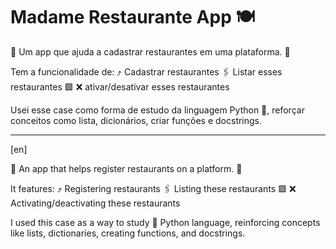 # Madame Restaurante App 🍽️

🍴 Um app que ajuda a cadastrar restaurantes em uma plataforma. 🔪

Tem a funcionalidade de: 
⤴️ Cadastrar restaurantes
🖇️ Listar esses restaurantes
🟩 ❌ ativar/desativar esses restaurantes


Usei esse case como forma de estudo da linguagem Python 🐍, reforçar conceitos como lista, dicionários, criar funções e docstrings.

___________________________________________________________________

[en] 

🍴 An app that helps register restaurants on a platform. 🔪

It features:
⤴️ Registering restaurants
🖇️ Listing these restaurants
🟩 ❌ Activating/deactivating these restaurants

I used this case as a way to study 🐍 Python language, reinforcing concepts like lists, dictionaries, creating functions, and docstrings.
